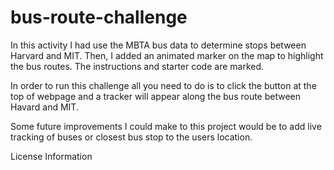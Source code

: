 # bus-route-challenge

In this activity I had use the MBTA bus data to determine stops between Harvard and MIT. Then, I added an animated marker on the map to highlight the bus routes.
The instructions and starter code are marked.

In order to run this challenge all you need to do is to click the button at the top of webpage and a tracker will appear along the bus route between Havard and MIT.

Some future improvements I could make to this project would be to add live tracking of buses or closest bus stop to the users location. 

License Information 
